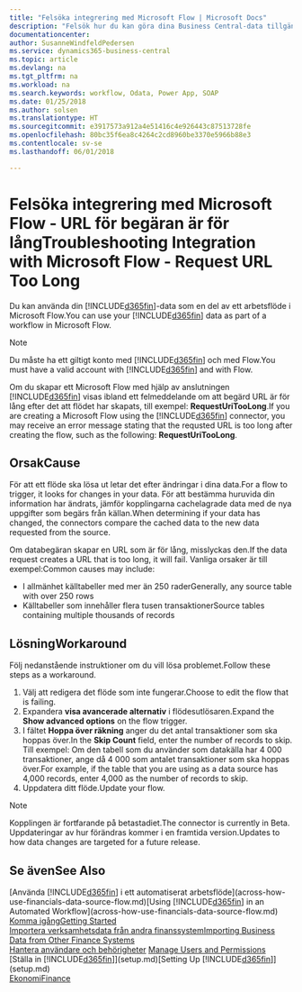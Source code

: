 ```yaml
---
title: "Felsöka integrering med Microsoft Flow | Microsoft Docs"
description: "Felsök hur du kan göra dina Business Central-data tillgängliga som datakälla och ange en OData-URL för dina webbtjänster för att skapa ett automatiskt arbetsflöde."
documentationcenter: 
author: SusanneWindfeldPedersen
ms.service: dynamics365-business-central
ms.topic: article
ms.devlang: na
ms.tgt_pltfrm: na
ms.workload: na
ms.search.keywords: workflow, Odata, Power App, SOAP
ms.date: 01/25/2018
ms.author: solsen
ms.translationtype: HT
ms.sourcegitcommit: e3917573a912a4e51416c4e926443c87513728fe
ms.openlocfilehash: 80bc35f6ea8c4264c2cd8960be3370e5966b88e3
ms.contentlocale: sv-se
ms.lasthandoff: 06/01/2018

---
```

# <a name="troubleshooting-integration-with-microsoft-flow---request-url-too-long"></a><span data-ttu-id="1168e-103">Felsöka integrering med Microsoft Flow - URL för begäran är för lång</span><span class="sxs-lookup"><span data-stu-id="1168e-103">Troubleshooting Integration with Microsoft Flow - Request URL Too Long</span></span>
<span data-ttu-id="1168e-104">Du kan använda din [!INCLUDE[d365fin](includes/d365fin_md.md)]-data som en del av ett arbetsflöde i Microsoft Flow.</span><span class="sxs-lookup"><span data-stu-id="1168e-104">You can use your [!INCLUDE[d365fin](includes/d365fin_md.md)] data as part of a workflow in Microsoft Flow.</span></span>  

> [!NOTE]  
>   <span data-ttu-id="1168e-105">Du måste ha ett giltigt konto med [!INCLUDE[d365fin](includes/d365fin_md.md)] och med Flow.</span><span class="sxs-lookup"><span data-stu-id="1168e-105">You must have a valid account with [!INCLUDE[d365fin](includes/d365fin_md.md)] and with Flow.</span></span>  

<span data-ttu-id="1168e-106">Om du skapar ett Microsoft Flow med hjälp av anslutningen [!INCLUDE[d365fin](includes/d365fin_md.md)] visas ibland ett felmeddelande om att begärd URL är för lång efter det att flödet har skapats, till exempel: **RequestUriTooLong**.</span><span class="sxs-lookup"><span data-stu-id="1168e-106">If you are creating a Microsoft Flow using the [!INCLUDE[d365fin](includes/d365fin_md.md)] connector, you may receive an error message stating that the requsted URL is too long after creating the flow, such as the following: **RequestUriTooLong**.</span></span>

## <a name="cause"></a><span data-ttu-id="1168e-107">Orsak</span><span class="sxs-lookup"><span data-stu-id="1168e-107">Cause</span></span>
<span data-ttu-id="1168e-108">För att ett flöde ska lösa ut letar det efter ändringar i dina data.</span><span class="sxs-lookup"><span data-stu-id="1168e-108">For a flow to trigger, it looks for changes in your data.</span></span> <span data-ttu-id="1168e-109">För att bestämma huruvida din information har ändrats, jämför kopplingarna cachelagrade data med de nya uppgifter som begärs från källan.</span><span class="sxs-lookup"><span data-stu-id="1168e-109">When determining if your data has changed, the connectors compare the cached data to the new data requested from the source.</span></span>  

<span data-ttu-id="1168e-110">Om databegäran skapar en URL som är för lång, misslyckas den.</span><span class="sxs-lookup"><span data-stu-id="1168e-110">If the data request creates a URL that is too long, it will fail.</span></span> <span data-ttu-id="1168e-111">Vanliga orsaker är till exempel:</span><span class="sxs-lookup"><span data-stu-id="1168e-111">Common causes may include:</span></span>
- <span data-ttu-id="1168e-112">I allmänhet källtabeller med mer än 250 rader</span><span class="sxs-lookup"><span data-stu-id="1168e-112">Generally, any source table with over 250 rows</span></span>
- <span data-ttu-id="1168e-113">Källtabeller som innehåller flera tusen transaktioner</span><span class="sxs-lookup"><span data-stu-id="1168e-113">Source tables containing multiple thousands of records</span></span>

## <a name="workaround"></a><span data-ttu-id="1168e-114">Lösning</span><span class="sxs-lookup"><span data-stu-id="1168e-114">Workaround</span></span>
<span data-ttu-id="1168e-115">Följ nedanstående instruktioner om du vill lösa problemet.</span><span class="sxs-lookup"><span data-stu-id="1168e-115">Follow these steps as a workaround.</span></span>
1. <span data-ttu-id="1168e-116">Välj att redigera det flöde som inte fungerar.</span><span class="sxs-lookup"><span data-stu-id="1168e-116">Choose to edit the flow that is failing.</span></span>
2. <span data-ttu-id="1168e-117">Expandera **visa avancerade alternativ** i flödesutlösaren.</span><span class="sxs-lookup"><span data-stu-id="1168e-117">Expand the **Show advanced options** on the flow trigger.</span></span>
3. <span data-ttu-id="1168e-118">I fältet **Hoppa över räkning** anger du det antal transaktioner som ska hoppas över.</span><span class="sxs-lookup"><span data-stu-id="1168e-118">In the **Skip Count** field, enter the number of records to skip.</span></span>  
<span data-ttu-id="1168e-119">Till exempel: Om den tabell som du använder som datakälla har 4 000 transaktioner, ange då 4 000 som antalet transaktioner som ska hoppas över.</span><span class="sxs-lookup"><span data-stu-id="1168e-119">For example, if the table that you are using as a data source has 4,000 records, enter 4,000 as the number of records to skip.</span></span>
4. <span data-ttu-id="1168e-120">Uppdatera ditt flöde.</span><span class="sxs-lookup"><span data-stu-id="1168e-120">Update your flow.</span></span>

> [!NOTE]  
> <span data-ttu-id="1168e-121">Kopplingen är fortfarande på betastadiet.</span><span class="sxs-lookup"><span data-stu-id="1168e-121">The connector is currently in Beta.</span></span> <span data-ttu-id="1168e-122">Uppdateringar av hur förändras kommer i en framtida version.</span><span class="sxs-lookup"><span data-stu-id="1168e-122">Updates to how data changes are targeted for a future release.</span></span>


## <a name="see-also"></a><span data-ttu-id="1168e-123">Se även</span><span class="sxs-lookup"><span data-stu-id="1168e-123">See Also</span></span>
<span data-ttu-id="1168e-124">[Använda [!INCLUDE[d365fin](includes/d365fin_md.md)] i ett automatiserat arbetsflöde](across-how-use-financials-data-source-flow.md)</span><span class="sxs-lookup"><span data-stu-id="1168e-124">[Using [!INCLUDE[d365fin](includes/d365fin_md.md)] in an Automated Workflow](across-how-use-financials-data-source-flow.md)</span></span>  
[<span data-ttu-id="1168e-125">Komma igång</span><span class="sxs-lookup"><span data-stu-id="1168e-125">Getting Started</span></span>](product-get-started.md)  
[<span data-ttu-id="1168e-126">Importera verksamhetsdata från andra finanssystem</span><span class="sxs-lookup"><span data-stu-id="1168e-126">Importing Business Data from Other Finance Systems</span></span>](across-import-data-configuration-packages.md)  
<span data-ttu-id="1168e-127">[Hantera användare och behörigheter](ui-how-users-permissions.md)  </span><span class="sxs-lookup"><span data-stu-id="1168e-127">[Manage Users and Permissions](ui-how-users-permissions.md)  </span></span>  
<span data-ttu-id="1168e-128">[Ställa in [!INCLUDE[d365fin](includes/d365fin_md.md)]](setup.md)</span><span class="sxs-lookup"><span data-stu-id="1168e-128">[Setting Up [!INCLUDE[d365fin](includes/d365fin_md.md)]](setup.md)</span></span>  
[<span data-ttu-id="1168e-129">Ekonomi</span><span class="sxs-lookup"><span data-stu-id="1168e-129">Finance</span></span>](finance.md)  

